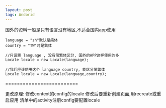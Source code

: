 ```yaml
---
layout: post
tags: Andorid
---
```


国外的资料一般是只有语言没有地区,不适合国内app使用
```
language = "zh"默认是简体
country = "TW"时是繁体

//只设置 language , 没有简繁体区分, 国外的APP这样使用的多
Locale locale = new Locale(language);

//我们应该使用这个 language country, 能区分简繁体
Locale locale = new Locale(language,country);
```
=========================

更改原理:
修改context的config的locale
修改后要重新创建页面,用recreate或重启应用
清单中的activity注册config要配置locale
